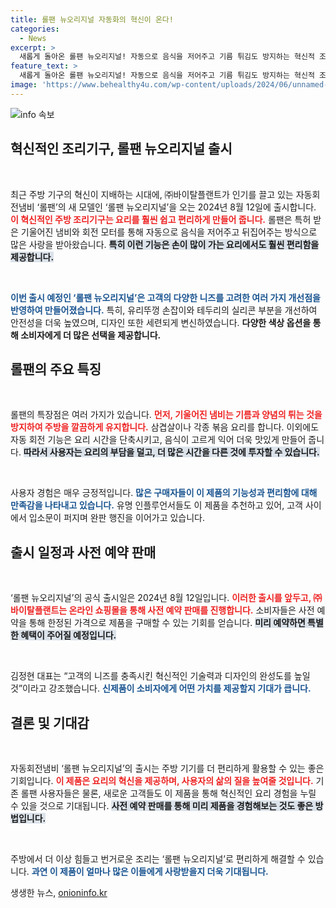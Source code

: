 ```yaml
---
title: 롤팬 뉴오리지널 자동화의 혁신이 온다!
categories:
  - News
excerpt: >
  새롭게 돌아온 롤팬 뉴오리지널! 자동으로 음식을 저어주고 기름 튀김도 방지하는 혁신적 조리기구로, 더욱 세련된 디자인과 색상 추가로 돌아온다. 한정 사전 예약 판매로 빠르게 만나보세요!
feature_text: >
  새롭게 돌아온 롤팬 뉴오리지널! 자동으로 음식을 저어주고 기름 튀김도 방지하는 혁신적 조리기구로, 더욱 세련된 디자인과 색상 추가로 돌아온다. 한정 사전 예약 판매로 빠르게 만나보세요!
image: 'https://www.behealthy4u.com/wp-content/uploads/2024/06/unnamed-file.png'
---
```


<p><img src="https://www.behealthy4u.com/wp-content/uploads/2024/06/unnamed-file.png" alt="info 속보" /></p>

<h2 data-ke-size="size26">혁신적인 조리기구, 롤팬 뉴오리지널 출시</h2>

<p data-ke-size="size16">&nbsp;</p>

<p>최근 주방 기구의 혁신이 지배하는 시대에, ㈜바이탈플랜트가 인기를 끌고 있는 자동회전냄비 ‘롤팬’의 새 모델인 ‘롤팬 뉴오리지널’을 오는 2024년 8월 12일에 출시합니다. <b><span style="color: #ee2323;">이 혁신적인 주방 조리기구는 요리를 훨씬 쉽고 편리하게 만들어 줍니다.</span></b> 롤팬은 특허 받은 기울어진 냄비와 회전 모터를 통해 자동으로 음식을 저어주고 뒤집어주는 방식으로 많은 사랑을 받아왔습니다. <b><span style="background-color: #21538527;">특히 이런 기능은 손이 많이 가는 요리에서도 훨씬 편리함을 제공합니다.</span></b></p>

<p data-ke-size="size16">&nbsp;</p>

<p><b><span style="color: #1a5490;">이번 출시 예정인 ‘롤팬 뉴오리지널’은 고객의 다양한 니즈를 고려한 여러 가지 개선점을 반영하여 만들어졌습니다.</span></b> 특히, 유리뚜껑 손잡이와 테두리의 실리콘 부분을 개선하여 안전성을 더욱 높였으며, 디자인 또한 세련되게 변신하였습니다. <b>다양한 색상 옵션을 통해 소비자에게 더 많은 선택을 제공합니다.</b></p>

<h2 data-ke-size="size26">롤팬의 주요 특징</h2>

<p data-ke-size="size16">&nbsp;</p>

<p>롤팬의 특장점은 여러 가지가 있습니다. <b><span style="color: #ee2323;">먼저, 기울어진 냄비는 기름과 양념의 튀는 것을 방지하여 주방을 깔끔하게 유지합니다.</span></b> 삼겹살이나 각종 볶음 요리를 합니다. 이외에도 자동 회전 기능은 요리 시간을 단축시키고, 음식이 고르게 익어 더욱 맛있게 만들어 줍니다. <b><span style="background-color: #21538527;">따라서 사용자는 요리의 부담을 덜고, 더 많은 시간을 다른 것에 투자할 수 있습니다.</span></b> </p>

<p data-ke-size="size16">&nbsp;</p>

<p>사용자 경험은 매우 긍정적입니다. <b><span style="color: #1a5490;">많은 구매자들이 이 제품의 기능성과 편리함에 대해 만족감을 나타내고 있습니다.</span></b> 유명 인플루언서들도 이 제품을 추천하고 있어, 고객 사이에서 입소문이 퍼지며 완판 행진을 이어가고 있습니다.</p>

<h2 data-ke-size="size26">출시 일정과 사전 예약 판매</h2>

<p data-ke-size="size16">&nbsp;</p>

<p>‘롤팬 뉴오리지널’의 공식 출시일은 2024년 8월 12일입니다. <b><span style="color: #ee2323;">이러한 출시를 앞두고, ㈜바이탈플랜트는 온라인 쇼핑몰을 통해 사전 예약 판매를 진행합니다.</span></b> 소비자들은 사전 예약을 통해 한정된 가격으로 제품을 구매할 수 있는 기회를 얻습니다. <b><span style="background-color: #21538527;">미리 예약하면 특별한 혜택이 주어질 예정입니다.</span></b></p>

<p data-ke-size="size16">&nbsp;</p>

<p>김정현 대표는 “고객의 니즈를 충족시킨 혁신적인 기술력과 디자인의 완성도를 높일 것”이라고 강조했습니다. <b><span style="color: #1a5490;">신제품이 소비자에게 어떤 가치를 제공할지 기대가 큽니다.</span></b> </p>

<h2 data-ke-size="size26">결론 및 기대감</h2>

<p data-ke-size="size16">&nbsp;</p>

<p>자동회전냄비 ‘롤팬 뉴오리지널’의 출시는 주방 기기를 더 편리하게 활용할 수 있는 좋은 기회입니다. <b><span style="color: #ee2323;">이 제품은 요리의 혁신을 제공하며, 사용자의 삶의 질을 높여줄 것입니다.</span></b> 기존 롤팬 사용자들은 물론, 새로운 고객들도 이 제품을 통해 혁신적인 요리 경험을 누릴 수 있을 것으로 기대됩니다. <b><span style="background-color: #21538527;">사전 예약 판매를 통해 미리 제품을 경험해보는 것도 좋은 방법입니다.</span></b> </p>

<p data-ke-size="size16">&nbsp;</p>

<p>주방에서 더 이상 힘들고 번거로운 조리는 ‘롤팬 뉴오리지널’로 편리하게 해결할 수 있습니다. <b><span style="color: #1a5490;">과연 이 제품이 얼마나 많은 이들에게 사랑받을지 더욱 기대됩니다.</span></b></p>
생생한 뉴스, <a href="https://onioninfo.kr" rel="dofollow">onioninfo.kr</a>


